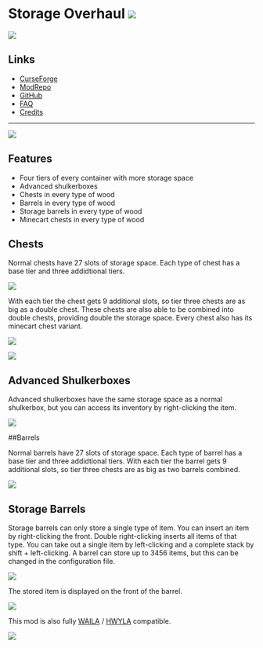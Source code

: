 # Storage Overhaul ![](http://cf.way2muchnoise.eu/full_382599_downloads.svg)
![](http://cf.way2muchnoise.eu/versions/382599.svg)

## Links
- [CurseForge](https://www.curseforge.com/minecraft/mc-mods/storage-overhaul)
- [ModRepo](https://modrepo.de/minecraft/storage_overhaul/overview)
- [GitHub](https://github.com/henkelmax/storage-overhaul)
- [FAQ](https://modrepo.de/minecraft/storage_overhaul/faq)
- [Credits](https://modrepo.de/minecraft/storage_overhaul/credits)

---

![](https://i.imgur.com/QByuRXw.png)

## Features
- Four tiers of every container with more storage space
- Advanced shulkerboxes
- Chests in every type of wood
- Barrels in every type of wood
- Storage barrels in every type of wood
- Minecart chests in every type of wood

## Chests

Normal chests have 27 slots of storage space. Each type of chest has a base tier and three addidtional tiers.

![](https://i.imgur.com/iGlDyhO.png)

With each tier the chest gets 9 additional slots, so tier three chests are as big as a double chest. 
These chests are also able to be combined into double chests, providing double the storage space. 
Every chest also has its minecart chest variant.

![](https://i.imgur.com/c8Qvu4k.png)

![](https://i.imgur.com/64FRmjt.png)

## Advanced Shulkerboxes

Advanced shulkerboxes have the same storage space as a normal shulkerbox, but you can access its inventory by right-clicking the item.

![](https://i.imgur.com/Nh0DXHs.png)

##Barrels

Normal barrels have 27 slots of storage space. 
Each type of barrel has a base tier and three addidtional tiers. 
With each tier the barrel gets 9 additional slots, so tier three chests are as big as two barrels combined.

![](https://i.imgur.com/2wkW5Gs.png)

## Storage Barrels

Storage barrels can only store a single type of item. 
You can insert an item by right-clicking the front. 
Double right-clicking inserts all items of that type. 
You can take out a single item by left-clicking and a complete stack by shift + left-clicking. 
A barrel can store up to 3456 items, but this can be changed in the configuration file.

![](https://i.imgur.com/ZiGn4Kd.png)

The stored item is displayed on the front of the barrel.

![](https://i.imgur.com/ucxCtA9.png)

This mod is also fully [WAILA](https://www.curseforge.com/minecraft/mc-mods/waila) / [HWYLA](https://www.curseforge.com/minecraft/mc-mods/hwyla) compatible.

![](https://i.imgur.com/skuei1q.png)
